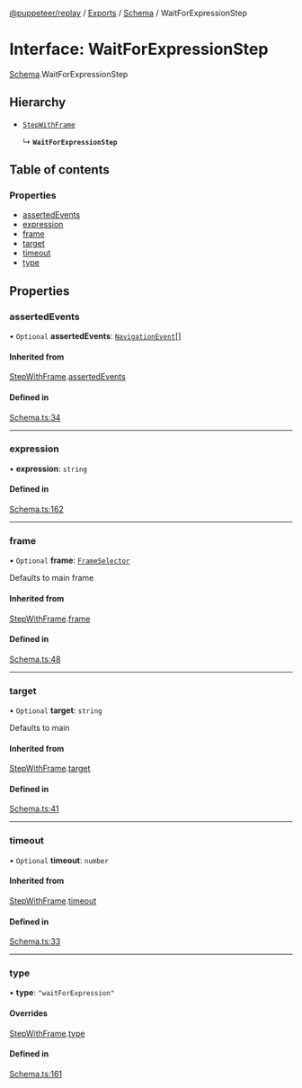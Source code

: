 [@puppeteer/replay](../README.md) / [Exports](../modules.md) / [Schema](../modules/Schema.md) / WaitForExpressionStep

# Interface: WaitForExpressionStep

[Schema](../modules/Schema.md).WaitForExpressionStep

## Hierarchy

- [`StepWithFrame`](Schema.StepWithFrame.md)

  ↳ **`WaitForExpressionStep`**

## Table of contents

### Properties

- [assertedEvents](Schema.WaitForExpressionStep.md#assertedevents)
- [expression](Schema.WaitForExpressionStep.md#expression)
- [frame](Schema.WaitForExpressionStep.md#frame)
- [target](Schema.WaitForExpressionStep.md#target)
- [timeout](Schema.WaitForExpressionStep.md#timeout)
- [type](Schema.WaitForExpressionStep.md#type)

## Properties

### assertedEvents

• `Optional` **assertedEvents**: [`NavigationEvent`](Schema.NavigationEvent.md)[]

#### Inherited from

[StepWithFrame](Schema.StepWithFrame.md).[assertedEvents](Schema.StepWithFrame.md#assertedevents)

#### Defined in

[Schema.ts:34](https://github.com/puppeteer/replay/blob/main/src/Schema.ts#L34)

___

### expression

• **expression**: `string`

#### Defined in

[Schema.ts:162](https://github.com/puppeteer/replay/blob/main/src/Schema.ts#L162)

___

### frame

• `Optional` **frame**: [`FrameSelector`](../modules/Schema.md#frameselector)

Defaults to main frame

#### Inherited from

[StepWithFrame](Schema.StepWithFrame.md).[frame](Schema.StepWithFrame.md#frame)

#### Defined in

[Schema.ts:48](https://github.com/puppeteer/replay/blob/main/src/Schema.ts#L48)

___

### target

• `Optional` **target**: `string`

Defaults to main

#### Inherited from

[StepWithFrame](Schema.StepWithFrame.md).[target](Schema.StepWithFrame.md#target)

#### Defined in

[Schema.ts:41](https://github.com/puppeteer/replay/blob/main/src/Schema.ts#L41)

___

### timeout

• `Optional` **timeout**: `number`

#### Inherited from

[StepWithFrame](Schema.StepWithFrame.md).[timeout](Schema.StepWithFrame.md#timeout)

#### Defined in

[Schema.ts:33](https://github.com/puppeteer/replay/blob/main/src/Schema.ts#L33)

___

### type

• **type**: ``"waitForExpression"``

#### Overrides

[StepWithFrame](Schema.StepWithFrame.md).[type](Schema.StepWithFrame.md#type)

#### Defined in

[Schema.ts:161](https://github.com/puppeteer/replay/blob/main/src/Schema.ts#L161)
